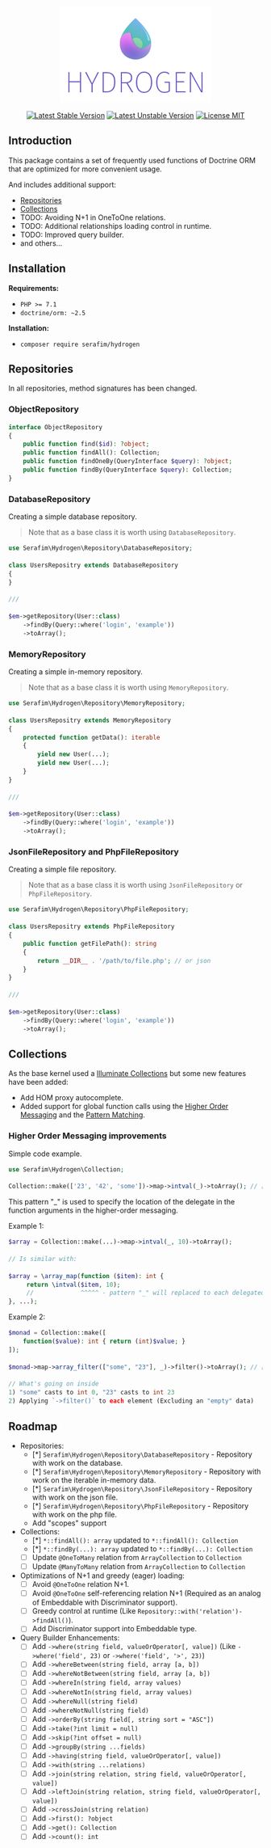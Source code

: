 <p align="center">
    <img src="./resources/logo.png" alt="Hydrogen" />
</p>

<p align="center">
    <a href="https://packagist.org/packages/serafim/hydrogen"><img src="https://poser.pugx.org/serafim/hydrogen/version" alt="Latest Stable Version"></a>
    <a href="https://packagist.org/packages/serafim/hydrogen"><img src="https://poser.pugx.org/serafim/hydrogen/v/unstable" alt="Latest Unstable Version"></a>
    <a href="https://raw.githubusercontent.com/serafim/hydrogen/master/LICENSE"><img src="https://poser.pugx.org/serafim/hydrogen/license" alt="License MIT"></a>
</p>

## Introduction

This package contains a set of frequently used functions of Doctrine ORM 
that are optimized for more convenient usage.

And includes additional support:
- [Repositories](#Repositories)
- [Collections](#Collections)
- TODO: Avoiding N+1 in OneToOne relations.
- TODO: Additional relationships loading control in runtime.
- TODO: Improved query builder.
- and others...


## Installation

**Requirements:**
- `PHP >= 7.1`
- `doctrine/orm: ~2.5`

**Installation:**
- `composer require serafim/hydrogen`

    
## Repositories

In all repositories, method signatures has been changed.

### ObjectRepository

```php
interface ObjectRepository
{
    public function find($id): ?object;
    public function findAll(): Collection;
    public function findOneBy(QueryInterface $query): ?object;
    public function findBy(QueryInterface $query): Collection;
}
```

### DatabaseRepository

Creating a simple database repository.

> Note that as a base class it is worth using `DatabaseRepository`.

```php
use Serafim\Hydrogen\Repository\DatabaseRepository;

class UsersRepositry extends DatabaseRepository 
{
}

///

$em->getRepository(User::class)
    ->findBy(Query::where('login', 'example'))
    ->toArray();
```

### MemoryRepository

Creating a simple in-memory repository.

> Note that as a base class it is worth using `MemoryRepository`.

```php
use Serafim\Hydrogen\Repository\MemoryRepository;

class UsersRepositry extends MemoryRepository 
{
    protected function getData(): iterable
    {
        yield new User(...);
        yield new User(...);
    }
}

///

$em->getRepository(User::class)
    ->findBy(Query::where('login', 'example'))
    ->toArray();
```

### JsonFileRepository and PhpFileRepository

Creating a simple file repository.

> Note that as a base class it is worth using `JsonFileRepository` or `PhpFileRepository`.

```php
use Serafim\Hydrogen\Repository\PhpFileRepository;

class UsersRepositry extends PhpFileRepository 
{
    public function getFilePath(): string
    {
        return __DIR__ . '/path/to/file.php'; // or json
    }
}

///

$em->getRepository(User::class)
    ->findBy(Query::where('login', 'example'))
    ->toArray();
```

## Collections

As the base kernel used a [Illuminate Collections](https://laravel.com/docs/5.5/collections) but 
some new features have been added:

- Add HOM proxy autocomplete.
- Added support for global function calls using the [Higher Order Messaging](https://en.wikipedia.org/wiki/Higher_order_message)
 and the [Pattern Matching](https://en.wikipedia.org/wiki/Pattern_matching).
 
### Higher Order Messaging improvements

Simple code example.

```php
use Serafim\Hydrogen\Collection;

Collection::make(['23', '42', 'some'])->map->intval(_)->toArray(); // [23, 42, 0]
``` 

This pattern "_" is used to specify the location of the delegate in
the function arguments in the higher-order messaging.

Example 1:

```php
$array = Collection::make(...)->map->intval(_, 10)->toArray();

// Is similar with:

$array = \array_map(function ($item): int {
     return \intval($item, 10);
     //             ^^^^^ - pattern "_" will replaced to each delegated item value.
}, ...);
```

Example 2:
```php
$monad = Collection::make([
    function($value): int { return (int)$value; }
]);

$monad->map->array_filter(["some", "23"], _)->filter()->toArray(); // [23]

// What's going on inside
1) "some" casts to int 0, "23" casts to int 23
2) Applying `->filter()` to each element (Excluding an "empty" data)
```

## Roadmap

- Repositories:
    - [*] `Serafim\Hydrogen\Repository\DatabaseRepository` - Repository with work on the database.
    - [*] `Serafim\Hydrogen\Repository\MemoryRepository` - Repository with work on the iterable in-memory data.
    - [*] `Serafim\Hydrogen\Repository\JsonFileRepository` - Repository with work on the json file.
    - [*] `Serafim\Hydrogen\Repository\PhpFileRepository` - Repository with work on the php file.
    - Add "scopes" support
- Collections:
    - [*] `*::findAll(): array` updated to `*::findAll(): Collection` 
    - [*] `*::findBy(...): array` updated to `*::findBy(...): Collection`
    - [ ] Update `@OneToMany` relation from `ArrayCollection` to `Collection`
    - [ ] Update `@ManyToMany` relation from `ArrayCollection` to `Collection`
- Optimizations of N+1 and greedy (eager) loading:
    - [ ] Avoid `@OneToOne` relation N+1.
    - [ ] Avoid `@OneToOne` self-referencing relation N+1 (Required as an analog of Embeddable with Discriminator support).
    - [ ] Greedy control at runtime (Like `Repository::with('relation')->findAll()`).
    - [ ] Add Discriminator support into Embeddable type.
- Query Builder Enhancements:
    - [ ] Add `->where(string field, valueOrOperator[, value])` (Like `->where('field', 23)` or `->where('field', '>', 23)`)
    - [ ] Add `->whereBetween(string field, array [a, b])`
    - [ ] Add `->whereNotBetween(string field, array [a, b])`
    - [ ] Add `->whereIn(string field, array values)`
    - [ ] Add `->whereNotIn(string field, array values)`
    - [ ] Add `->whereNull(string field)`
    - [ ] Add `->whereNotNull(string field)`
    - [ ] Add `->orderBy(string field[, string sort = "ASC"])`
    - [ ] Add `->take(?int limit = null)`
    - [ ] Add `->skip(?int offset = null)`
    - [ ] Add `->groupBy(string ...fields)`
    - [ ] Add `->having(string field, valueOrOperator[, value])`
    - [ ] Add `->with(string ...relations)`
    - [ ] Add `->join(string relation, string field, valueOrOperator[, value])`
    - [ ] Add `->leftJoin(string relation, string field, valueOrOperator[, value])`
    - [ ] Add `->crossJoin(string relation)`
    - [ ] Add `->first(): ?object`
    - [ ] Add `->get(): Collection`
    - [ ] Add `->count(): int`
